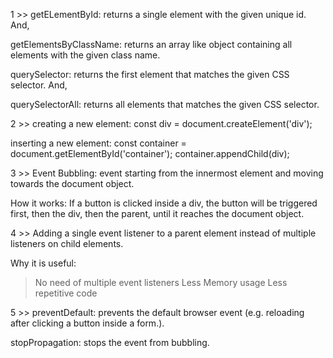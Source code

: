 1 >>
getELementById:
returns a single element with the given unique id.
And,

getElementsByClassName:
returns an array like object containing all elements with the given class name.

querySelector:
returns the first element that matches the given CSS selector.
And,

querySelectorAll:
returns all elements that matches the given CSS selector.

2 >>
creating a new element:
const div = document.createElement('div');

inserting a new element:
const container = document.getElementById('container');
container.appendChild(div);

3 >>
Event Bubbling: 
event starting from the innermost element and moving towards the document object.

How it works:
If a button is clicked inside a div, the button will be triggered first, then the div, then the parent, until it reaches the document object.

4 >>
Adding a single event listener to a parent element instead of multiple listeners on child elements.

Why it is useful:
> No need of multiple event listeners
> Less Memory usage
> Less repetitive code

5 >>
preventDefault:
prevents the default browser event (e.g. reloading after clicking a button inside a form.).

stopPropagation:
stops the event from bubbling.